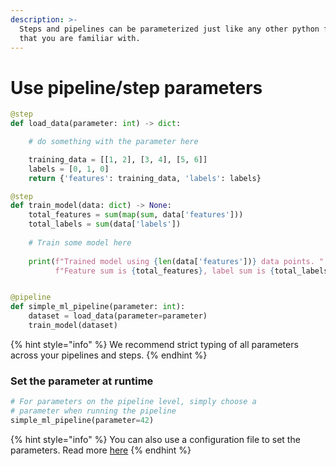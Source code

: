 ```yaml
---
description: >-
  Steps and pipelines can be parameterized just like any other python function
  that you are familiar with.
---
```


# Use pipeline/step parameters

```python
@step
def load_data(parameter: int) -> dict:

    # do something with the parameter here

    training_data = [[1, 2], [3, 4], [5, 6]]
    labels = [0, 1, 0]
    return {'features': training_data, 'labels': labels}

@step
def train_model(data: dict) -> None:
    total_features = sum(map(sum, data['features']))
    total_labels = sum(data['labels'])
    
    # Train some model here
    
    print(f"Trained model using {len(data['features'])} data points. "
          f"Feature sum is {total_features}, label sum is {total_labels}")


@pipeline  
def simple_ml_pipeline(parameter: int):
    dataset = load_data(parameter=parameter)
    train_model(dataset)
```

{% hint style="info" %}
We recommend strict typing of all parameters across your pipelines and steps.
{% endhint %}

### Set the parameter at runtime

```python
# For parameters on the pipeline level, simply choose a 
# parameter when running the pipeline
simple_ml_pipeline(parameter=42)
```

{% hint style="info" %}
You can also use a configuration file to set the parameters. Read more [here](../use-configuration-files/)
{% endhint %}

